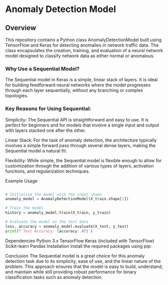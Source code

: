 # Anomaly Detection Model
## Overview
This repository contains a Python class AnomalyDetectionModel built using TensorFlow and Keras
for detecting anomalies in network traffic data. The class encapsulates the creation, training,
and evaluation of a neural network model designed to classify network data as either normal or anomalous.

### Why Use a Sequential Model?
The Sequential model in Keras is a simple, linear stack of layers. 
It is ideal for building feedforward neural networks where the model 
progresses through each layer sequentially, without any branching or complex topologies.

### Key Reasons for Using Sequential:

Simplicity: The Sequential API is straightforward and easy to use. It is perfect for beginners and 
for models that involve a single input and output with layers stacked one after the other.

Linear Stack: For the task of anomaly detection, the architecture typically involves a simple
forward pass through several dense layers, making the Sequential model a natural fit.

Flexibility: While simple, the Sequential model is flexible enough to allow for customization
through the addition of various types of layers, activation functions, and regularization techniques.

Example Usage
```python

# Initialize the model with the input shape
anomaly_model = AnomalyDetectionModel(X_train.shape[1])

# Train the model
history = anomaly_model.train(X_train, y_train)

# Evaluate the model on the test data
loss, accuracy = anomaly_model.evaluate(X_test, y_test)
print(f'Test Accuracy: {accuracy:.4f}')
```

Dependencies
Python 3.x
TensorFlow
Keras (included with TensorFlow)
Scikit-learn
Pandas
Installation
Install the required packages using pip:

Conclusion
The Sequential model is a great choice for this anomaly detection task due to its simplicity,
ease of use, and the linear nature of the problem. This approach ensures that the model is easy
to build, understand, and maintain while still providing robust performance for binary classification
tasks such as anomaly detection.